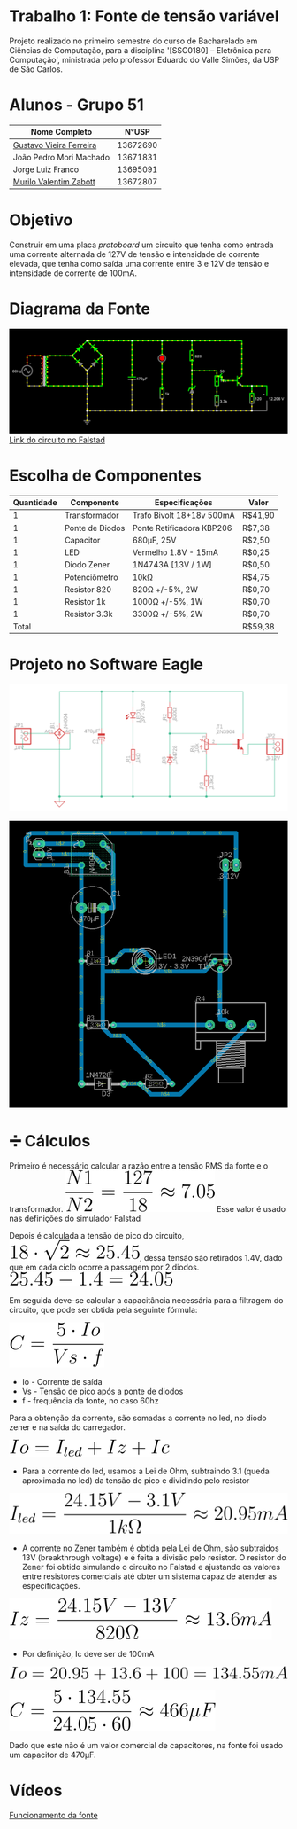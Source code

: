 
# Trabalho 1: Fonte de tensão variável

Projeto realizado no primeiro semestre do curso de Bacharelado em Ciências de Computação, para a disciplina '[SSC0180] – Eletrônica para Computação', ministrada pelo professor Eduardo do Valle Simões, da USP de São Carlos.

# Alunos - Grupo 51

| **Nome Completo**                                         | **N°USP** |
| --------------------------------------------------------- | --------- |
| [Gustavo Vieira Ferreira](https://github.com/uspgus)      | 13672690  |
| João Pedro Mori Machado                                   | 13671831  |
| Jorge Luiz Franco                                         | 13695091  |
| [Murilo Valentim Zabott](https://github.com/murilozabott) | 13672807  |

# Objetivo

Construir em uma placa _protoboard_ um circuito que tenha como entrada uma corrente alternada de 127V de tensão e intensidade de corrente elevada, que tenha como saída uma corrente entre 3 e 12V de tensão e intensidade de corrente de 100mA.

# Diagrama da Fonte

![Diagrama da fonte no software Falstad](imagens/falstad_circuit.png)
[Link do circuito no Falstad](https://tinyurl.com/27879qlg)

# Escolha de Componentes

| Quantidade | Componente      | Especificações            | Valor   |
| ---------- | --------------- | ------------------------- | ------- |
| 1          | Transformador   | Trafo Bivolt 18+18v 500mA | R$41,90 |
| 1          | Ponte de Diodos | Ponte Retificadora KBP206 | R$7,38  |
| 1          | Capacitor       | 680µF, 25V                | R$2,50  |
| 1          | LED             | Vermelho 1.8V - 15mA      | R$0,25  |
| 1          | Diodo Zener     | 1N4743A [13V / 1W]        | R$0,50  |
| 1          | Potenciômetro   | 10kΩ                      | R$4,75  |
| 1          | Resistor 820    | 820Ω +/-5%, 2W            | R$0,70  |
| 1          | Resistor 1k     | 1000Ω +/-5%, 1W           | R$0,70  |
| 1          | Resistor 3.3k   | 3300Ω +/-5%, 2W           | R$0,70  |
| Total      |                 |                           | R$59,38 |

# Projeto no Software Eagle

![Schematic do Eagle](imagens/eagle_schematic.png)

![Board do Eagle](imagens/eagle_board.png)

# :heavy_division_sign: Cálculos

Primeiro é necessário calcular a razão entre a tensão RMS da fonte e o transformador.
![Razão fonte transformador](imagens/razao.svg)
Esse valor é usado nas definições do simulador Falstad

Depois é calculada a tensão de pico do circuito, ![Tensão de pico](imagens/tensao_pico.svg), dessa tensão são retirados 1.4V, dado que em cada ciclo ocorre a passagem por 2 diodos. ![Subtração diodos](imagens/subtracao_diodos.svg)

Em seguida deve-se calcular a capacitância necessária para a filtragem do circuito, que pode ser obtida pela seguinte fórmula:

![Fórmula capacitância](imagens/formula_capacitancia.svg)

- Io - Corrente de saída
- Vs - Tensão de pico após a ponte de diodos
- f - frequência da fonte, no caso 60hz

Para a obtenção da corrente, são somadas a corrente no led, no diodo zener e na saída do carregador.

![Lei de Kirchoff](imagens/lei_de_kirchoff.svg)

- Para a corrente do led, usamos a Lei de Ohm, subtraindo 3.1 (queda aproximada no led) da tensão de pico e dividindo pelo resistor

![Corrente Led](imagens/corrente_led.svg)

- A corrente no Zener também é obtida pela Lei de Ohm, são subtraidos 13V (breakthrough voltage) e é feita a divisão pelo resistor. O resistor do Zener foi obtido simulando o circuito no Falstad e ajustando os valores entre resistores comerciais até obter um sistema capaz de atender as especificações.

![Corrente Diodo Zener](imagens/corrente_zener.svg)

- Por definição, Ic deve ser de 100mA

![Corrente total](imagens/corrente_total.svg)

![Capacitancia](imagens/capacitancia.svg)

Dado que este não é um valor comercial de capacitores, na fonte foi usado um capacitor de 470µF.

# Vídeos

[Funcionamento da fonte](https://youtu.be/yn_xcfaXrXw)
